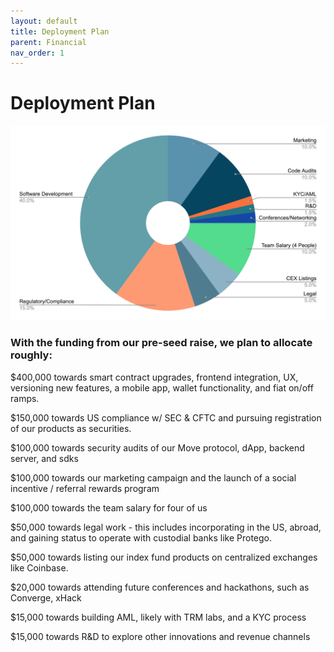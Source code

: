 ```yaml
---
layout: default
title: Deployment Plan
parent: Financial
nav_order: 1
---
```


# Deployment Plan

![image tooltip here](/dist.png)

### With the funding from our pre-seed raise, we plan to allocate roughly:

$400,000 towards smart contract upgrades, frontend integration, UX, versioning new features, a mobile app, wallet functionality, and fiat on/off ramps.

$150,000 towards US compliance w/ SEC & CFTC and pursuing registration of our products as securities.

$100,000 towards security audits of our Move protocol, dApp, backend server, and sdks

$100,000 towards our marketing campaign and the launch of a social incentive / referral rewards program

$100,000 towards the team salary for four of us

$50,000 towards legal work - this includes incorporating in the US, abroad, and gaining status to operate with custodial banks like Protego.

$50,000 towards listing our index fund products on centralized exchanges like Coinbase.

$20,000 towards attending future conferences and hackathons, such as Converge, xHack

$15,000 towards building AML, likely with TRM labs, and a KYC process

$15,000 towards R&D to explore other innovations and revenue channels